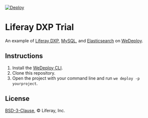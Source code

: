 [![Deploy](https://cdn.wedeploy.com/images/deploy.svg)](https://console.wedeploy.com/deploy?repo=https://github.com/EddieOlson/liferay-dxp-example)

# Liferay DXP Trial

An example of [Liferay DXP](https://liferay.com), [MySQL](https://hub.docker.com/_/mysql/), and [Elasticsearch](https://hub.docker.com/_/elasticsearch/) on [WeDeploy](https://wedeploy.com/).

## Instructions

1. Install the [WeDeploy CLI](https://wedeploy.com/docs/intro/using-the-command-line/).
2. Clone this repository.
3. Open the project with your command line and run `we deploy -p yourproject`.

## License

[BSD-3-Clause](./LICENSE.md), © Liferay, Inc.
